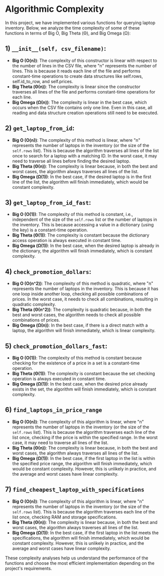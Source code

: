 # Algorithmic Complexity

In this project, we have implemented various functions for querying laptop inventory. Below, we analyze the time complexity of some of these functions in terms of Big O, Big Theta (Θ), and Big Omega (Ω):

## 1) `__init__(self, csv_filename)`:

- **Big O (O(n))**: The complexity of this constructor is linear with respect to the number of lines in the CSV file, where "n" represents the number of lines. This is because it reads each line of the file and performs constant-time operations to create data structures like self.rows, self.id_to_row, and self.prices.
- **Big Theta (Θ(n))**: The complexity is linear since the constructor traverses all lines of the file and performs constant-time operations for each line.
- **Big Omega (Ω(n))**: The complexity is linear in the best case, which occurs when the CSV file contains only one line. Even in this case, all reading and data structure creation operations still need to be executed.

## 2) `get_laptop_from_id`:

- **Big O (O(n))**: The complexity of this method is linear, where "n" represents the number of laptops in the inventory (or the size of the `self.rows` list). This is because the algorithm traverses all lines of the list once to search for a laptop with a matching ID. In the worst case, it may need to traverse all lines before finding the desired laptop.
- **Big Theta (Θ(n))**: The complexity is linear because, in both the best and worst cases, the algorithm always traverses all lines of the list.
- **Big Omega (Ω(1))**: In the best case, if the desired laptop is in the first line of the list, the algorithm will finish immediately, which would be constant complexity.

## 3) `get_laptop_from_id_fast`:

- **Big O (O(1))**: The complexity of this method is constant, i.e., independent of the size of the `self.rows` list or the number of laptops in the inventory. This is because accessing a value in a dictionary (using the key) is a constant-time operation.
- **Big Theta (Θ(1))**: The complexity is constant because the dictionary access operation is always executed in constant time.
- **Big Omega (Ω(1))**: In the best case, when the desired laptop is already in the dictionary, the algorithm will finish immediately, which is constant complexity.

## 4) `check_promotion_dollars`:

- **Big O (O(n^2))**: The complexity of this method is quadratic, where "n" represents the number of laptops in the inventory. This is because it has one loop inside another loop, checking all possible combinations of prices. In the worst case, it needs to check all combinations, resulting in quadratic complexity.
- **Big Theta (Θ(n^2))**: The complexity is quadratic because, in both the best and worst cases, the algorithm needs to check all possible combinations of prices.
- **Big Omega (Ω(n))**: In the best case, if there is a direct match with a laptop, the algorithm will finish immediately, which is linear complexity.

## 5) `check_promotion_dollars_fast`:

- **Big O (O(1))**: The complexity of this method is constant because checking for the existence of a price in a set is a constant-time operation.
- **Big Theta (Θ(1))**: The complexity is constant because the set checking operation is always executed in constant time.
- **Big Omega (Ω(1))**: In the best case, when the desired price already exists in the set, the algorithm will finish immediately, which is constant complexity.

## 6) `find_laptops_in_price_range`

- **Big O (O(n))**: The complexity of this algorithm is linear, where "n" represents the number of laptops in the inventory (or the size of the `self.rows` list). This is because the algorithm traverses each line of the list once, checking if the price is within the specified range. In the worst case, it may need to traverse all lines of the list.
- **Big Theta (Θ(n))**: The complexity is linear because, in both the best and worst cases, the algorithm always traverses all lines of the list.
- **Big Omega (Ω(1))**: In the best case, if the first laptop in the list is within the specified price range, the algorithm will finish immediately, which would be constant complexity. However, this is unlikely in practice, and the average and worst cases have linear complexity.

## 7) `find_cheapest_laptop_with_specifications`

- **Big O (O(n))**: The complexity of this algorithm is linear, where "n" represents the number of laptops in the inventory (or the size of the `self.rows` list). This is because the algorithm traverses each line of the list once, checking RAM and storage specifications.
- **Big Theta (Θ(n))**: The complexity is linear because, in both the best and worst cases, the algorithm always traverses all lines of the list.
- **Big Omega (Ω(1))**: In the best case, if the first laptop in the list meets the specifications, the algorithm will finish immediately, which would be constant complexity. However, this is unlikely in practice, and the average and worst cases have linear complexity.

These complexity analyses help us understand the performance of the functions and choose the most efficient implementation depending on the project's requirements.
